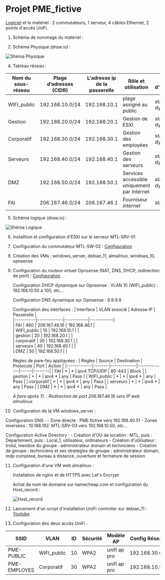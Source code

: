 # Projet PME_fictive

[Logiciel](https://github.com/trolul/PME_fictive/blob/main/Besoins%20logiciels.markdown) et le matériel : 2 commutateurs, 1 serveur, 4 câbles Ethernet, 2 points d'accès UniFi.

1. Schéma de nommage du matériel : 

2. Schéma Physique _(draw.io)_ :

![Shéma Physique](https://github.com/user-attachments/assets/c44b668b-45a7-4f7f-b311-7b435983edd1)

4. Tableau réseau : 

| **Nom du sous-réseau** | **Plage d’adresses (CIDR)** | **L'adresse ip de la passerelle** | **Rôle et utilisation** | **Mode d'attribution** | **id du VLAN** |
|--------|--------|-----|---|---|---|
| WIFI_public | 192.168.10.0/24 | 192.168.10.1 | plage assigné au public | statique et dynamique | 10 |
| Gestion | 192.168.20.0/24  | 192.168.20.1  | Gestion de ESXI | statique et dynamique | 20 |
| Corporatif | 192.168.30.0/24  | 192.168.30.1  | Gestion des employées | statique et dynamique | 30 |
| Serveurs | 192.168.40.0/24  | 192.168.40.1  | Gestion des serveurs | statique et dynamique | 40 |
| DMZ | 192.168.50.0/24 |  192.168.50.1 | Services accèssible uniquement par internet  | statique et dynamique | 50 |
| FAI | 206.167.46.0/24 |  206.167.46.1 | Fourniseur internet  | statique | 460 |

5. Schéma logique _(draw.io)_ :

![Shéma Logique](https://github.com/user-attachments/assets/ab12eb7c-b429-4fd6-8e51-67dae18de049)

6. Installtion et configuration d'ESXI sur le serveur MTL-SRV-01

7. Configuration du commutateur MTL-SW-02 :
   [Configuration](https://github.com/trolul/PME_fictive/blob/main/startup-config.txt)

8. Création des VMs : windows_server, debian_11, almalinux, windows_10, opnsense

9. Configuration du routeur virtuel Opnsense (NAT, DNS, DHCP, redirection de port) :
    [Configuration](https://github.com/trolul/PME_fictive/blob/main/config-OPNsense.localdomain.xml)

   Configuration DHCP dynamique sur Opnsense : VLAN 10 (WIFI_public) : 192.168.10.50 à 100, etc...

   Configuration DNS dynamique sur Opnsense : 9.9.9.9

   Configuration des interfaces :
   | Interface | VLAN associé | Adresse IP | Passerelle |  
   |-----------|-------------|------------|------------|  
   | FAI            |       460     |      206.167.46.16     | 192.168.46.1 |  
   | WIFI_public    |       10      |      192.168.10.1      |              |  
   | gestion        |       20      |      192.168.20.1      |              |  
   | corporatif     |       30      |      192.168.30.1      |              |  
   | serveurs       |       40      |      192.168.40.1      |              |  
   | DMZ            |       50      |      192.168.50.1     |              |  

   Règles de pare-feu appliquées :
   | Règles      | Source | Destination | Protocole    | Port | Action |
   |-------------|--------|-------------|--------------|------|--------|
   | FAI  | *     | *                 | ipv4 TCP/UDP | 80-443   | Block   |
   | gestion  | *     | *          | ipv4 * | any             | Pass   |
   | WIFI_public | * | *         | ipv4 * | any    | Pass   |
   | corporatif  | *    | *     | ipv4 * | any    | Pass   |
   | serveurs  | *     | *         | ipv4 * | any             | Pass   |
   | DMZ  | *     | *                   | ipv4 * | any         | Pass   |

   _À faire après 11. : Redirection de port 206.167.46.16 vers IP web almalinux_

10. Configuration de la VM windows_server :

   Configuration DNS :
      - Zone directe : PME.fictive vers 192.168.40.51
      - Zones inversées : 10.168.192: MTL-SRV-03 vers 192.168.10.50, etc...

   Configuration Active Directory :
      - Création d'OU de location : MTL, puis : Département, puis : Local_1, utilisateur, ordinateurs
      - Création d'utilisateur : trolul, membre du groupe : administrateur domain et techniciens
      - Création de groupe : techniciens et ses stratégies de groupe : administrateur domain, mdp complexe, bureau à distance, ouverture et fermeture de session

11. Configuration d'une VM web almalinux :
    
    Installation de nginx et de HTTPS avec Let's Encrypt
    
    Achat de nom de domaine sur namecheap.com et configuration du Host_record :
    
    ![Host_record](https://github.com/trolul/PME_fictive/blob/main/dns_record.png)

12. Lancement d'un script d'installation UniFi controller sur debian_11 :
   [Youtube](https://www.youtube.com/watch?v=LP4dIl8Y_Xw)

11. Configuration des deux accès UniFi :

   | SSID | VLAN | ID | Sécurité | Modèle AP | Config Réseau |
   | --- | --- | --- | --- | --- | --- |
   | PME-PUBLIC | WIFI_public | 10 | WPA2 | unifi ap pro | 192.168.30.61 |
   | PME-EMPLOYES | Corporatif | 30 | WPA2 | unifi ap pro | 192.168.10.54 |
